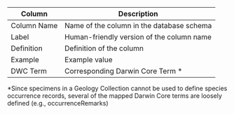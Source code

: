 | Column | Description |
| ------ | ----------- |
| Column Name	| Name of the column in the database schema		
| Label	| Human-friendly version of the column name		
| Definition | Definition of the column		
| Example	| Example value		
| DWC Term	| Corresponding Darwin Core Term *		 
  
*Since specimens in a Geology Collection cannot be used to define species occurrence records, several of the mapped Darwin Core terms are loosely defined (e.g., occurrenceRemarks)					

